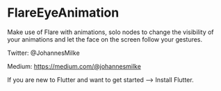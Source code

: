 # FlareEyeAnimation
Make use of Flare with animations, solo nodes to change the visibility of your animations and let the face on the screen follow your gestures.

Twitter: @JohannesMilke

Medium: https://medium.com/@johannesmilke

If you are new to Flutter and want to get started --> Install Flutter.

